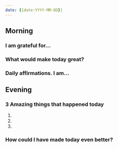 ```yaml
---
date: {{date:YYYY-MM-DD}}
---
```


## Morning

### I am grateful for...

### What would make today great?

### Daily affirmations. I am...

## Evening

### 3 Amazing things that happened today
1. 
2. 
3. 

### How could I have made today even better?
